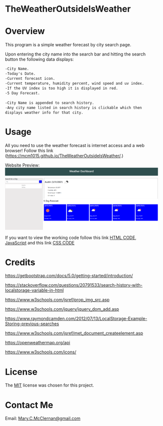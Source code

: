 # TheWeatherOutsideIsWeather

# Overview

This program is a simple weather forecast by city search page. 

Upon entering the city name into the search bar and hitting the search button the following data displays:

    -City Name.
    -Today's Date.
    -Current forecast icon.
    -Current temperature, humidity percent, wind speed and uv index.
    -If the UV index is too high it is displayed in red.
    -5 Day Forecast.

    -City Name is appended to search history.
    -Any city name listed in search history is clickable which then displays weather info for that city.


# Usage
All you need to use the weather forecast is internet access and a web browser!
Follow this link (https://mcm1015.github.io/TheWeatherOutsideIsWeather/.)

Website Preview: 
![Current Weather](./assets/images/Website_Preview.png)

If you want to view the working code follow this link [HTML CODE](index.html), [JavaScript](./assets/js/script.js) and this link [CSS CODE](./assets/css/style.css)

# Credits
https://getbootstrap.com/docs/5.0/getting-started/introduction/

https://stackoverflow.com/questions/20791533/search-history-with-localstorage-variable-in-html

https://www.w3schools.com/jsref/prop_img_src.asp

https://www.w3schools.com/jquery/jquery_dom_add.asp

https://www.raymondcamden.com/2012/07/13/LocalStorage-Example-Storing-previous-searches

https://www.w3schools.com/jsref/met_document_createelement.asp

https://openweathermap.org/api

https://www.w3schools.com/icons/


# License

The [MIT](LICENSE) license was chosen for this project. 

# Contact Me
Email: Mary.C.McClernan@gmail.com
